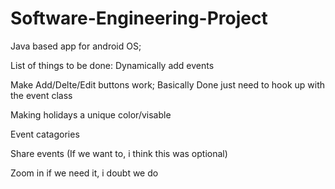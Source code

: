 # Software-Engineering-Project
Java based app for android OS;

List of things to be done: 
Dynamically add events

Make Add/Delte/Edit buttons work; Basically Done just need to hook up with the event class

Making holidays a unique color/visable

Event catagories

Share events (If we want to, i think this was optional)

Zoom in if we need it, i doubt we do
